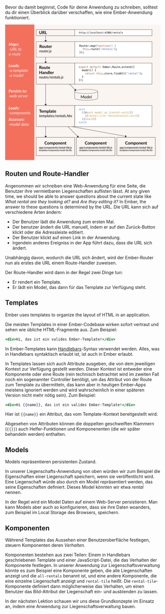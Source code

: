 Bevor du damit beginnst, Code für deine Anwendung zu schreiben, solltest du dir einen Überblick darüber verschaffen, wie eine Ember-Anwendung funktioniert.

![Grundkonzepte von Ember](../../images/ember-core-concepts/ember-core-concepts.png)

## Routen und Route-Handler

Angenommen wir schreiben eine Web-Anwendung für eine Seite, die Benutzer ihre vermietbaren Liegenschaften auflisten lässt. At any given time, we should be able to answer questions about the current state like *What rental are they looking at?* and *Are they editing it?* In Ember, the answer to these questions is determined by the URL. Die URL kann sich auf verschiedene Arten ändern:

* Der Benutzer lädt die Anwendung zum ersten Mal.
* Der benutzer ändert die URL manuell, indem er auf den Zurück-Button klickt oder die Adressleiste editiert.
* Der Benutzer klickt auf einen Link in der Anwendung.
* Irgendein anderes Ereigniss in der App führt dazu, dass die URL sich ändert.

Unabhängig davon, wodurch die URL sich ändert, wird der Ember-Router nun als erstes die URL einem Route-Handler zuweisen.

Der Route-Handler wird dann in der Regel zwei Dinge tun:

* Er rendert ein Template.
* Er lädt ein Model, das dann für das Template zur Verfügung steht.

## Templates

Ember uses templates to organize the layout of HTML in an application.

Die meisten Templates in einer Ember-Codebase wirken sofort vertraut und sehen wie übliche HTML-Fragmente aus. Zum Beispiel:

```handlebars
<div>Hi, das ist ein valides Ember-Template!</div>
```

In Ember-Templates kann [Handlebars](http://handlebarsjs.com)-Syntax verwendet werden. Alles, was in Handlebars syntaktisch erlaubt ist, ist auch in Ember erlaubt.

In Templates lassen sich auch Attribute ausgeben, die von dem jeweiligen Kontext zur Verfügung gestellt werden. Dieser Kontext ist entweder eine Komponente oder eine Route (rein technisch betrachtet wird im zweiten Fall noch ein sogenannter Controller benötigt, um das Attribut von der Route zum Template zu übermitteln, das kann aber in heutigen Ember-Apps meistens ignoriert werden und wird wahrscheinlich in einer späteren Version nicht mehr nötig sein). Zum Beispiel:

```handlebars
<div>Hi {{name}}, das ist ein valides Ember-Template!</div>
```

Hier ist `{{name}}` ein Attribut, das vom Template-Kontext bereitgestellt wird.

Abgesehen von Attributen können die doppelten geschweiften Klammern (`{{}}`) auch Helfer-Funktionen und Komponenenten (die wir später behandeln werden) enthalten.

## Models

Models repräsentieren persistenten Zustand.

In unserer Liegenschafts-Anwendung von oben würden wir zum Beispiel die Eigenschaften einer Liegenschaft speichern, wenn sie veröffentlicht wird. Eine Liegenschaft würde also durch ein Model repräsentiert werden, das seine Eigenschaften definiert. Dieses Model könnten wir etwa *rental* nennen.

In der Regel wird ein Model Daten auf einem Web-Server persistieren. Man kann Models aber auch so konfigurieren, dass sie ihre Daten woanders, zum Beispiel im Local Storage des Browsers, speichern.

## Komponenten

Während Templates das Aussehen einer Benutzeroberfläche festlegen, steuern Komponenten deren *Verhalten*.

Komponenten bestehen aus zwei Teilen: Einem in Handlebars geschriebenen Template und einer JavaScript-Datei, die das Verhalten der Komponente festlegen. In unserer Anwendung zur Liegenschaftsverwaltung könnte es zum Beispiel eine Komponente geben, die alle Liegenschaften anzeigt und die `all-rentals` benannt ist, und eine andere Komponente, die eine einzelne Liegenschaft anzeigt und `rental-tile` heißt. Die `rental-tile`-Komponente definiert dann möglicherweise das Verhalten, um einen Benutzer das Bild-Attribut der Liegenschaft ein- und ausblenden zu lassen.

In der nächsten Lektion schauen wir uns diese Grundkonzepte im Einsatz an, indem eine Anwendung zur Liegenschaftsverwaltung bauen.